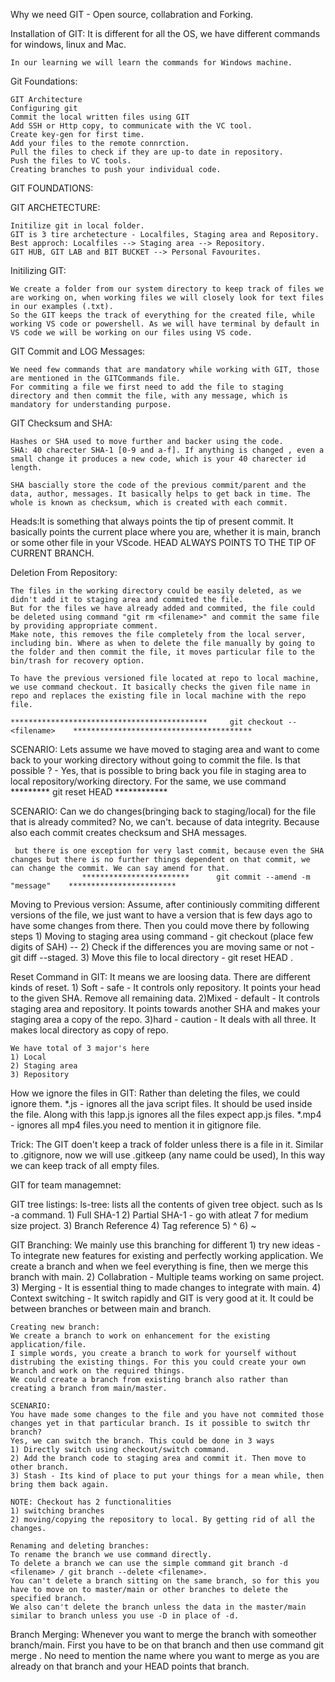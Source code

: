 Why we need GIT - Open source, collabration and Forking.

Installation of GIT: It is different for all the OS, we have different commands for windows, linux and Mac.

    In our learning we will learn the commands for Windows machine.

Git Foundations: 

    GIT Architecture
    Configuring git
    Commit the local written files using GIT
    Add SSH or Http copy, to communicate with the VC tool.
    Create key-gen for first time.
    Add your files to the remote connrction.
    Pull the files to check if they are up-to date in repository.
    Push the files to VC tools.
    Creating branches to push your individual code.


GIT FOUNDATIONS:


GIT ARCHETECTURE:

    Initilize git in local folder.
    GIT is 3 tire archetecture - Localfiles, Staging area and Repository.
    Best approch: Localfiles --> Staging area --> Repository.
    GIT HUB, GIT LAB and BIT BUCKET --> Personal Favourites.

Initilizing GIT:

    We create a folder from our system directory to keep track of files we are working on, when working files we will closely look for text files in our examples (.txt).
    So the GIT keeps the track of everything for the created file, while working VS code or powershell. As we will have terminal by default in VS code we will be working on our files using VS code.

GIT Commit and LOG Messages:

    We need few commands that are mandatory while working with GIT, those are mentioned in the GITCommands file.
    For commiting a file we first need to add the file to staging directory and then commit the file, with any message, which is mandatory for understanding purpose.

GIT Checksum and SHA:

    Hashes or SHA used to move further and backer using the code.
    SHA: 40 charecter SHA-1 [0-9 and a-f]. If anything is changed , even a small change it produces a new code, which is your 40 charecter id length. 

    SHA bascially store the code of the previous commit/parent and the data, author, messages. It basically helps to get back in time. The whole is known as checksum, which is created with each commit.

Heads:It is something that always points the tip of present commit. It basically points the current place where you are, whether it is main, branch or some other file in your VScode.
HEAD ALWAYS POINTS TO THE TIP OF CURRENT BRANCH.

Deletion From Repository:

    The files in the working directory could be easily deleted, as we didn't add it to staging area and commited the file. 
    But for the files we have already added and commited, the file could be deleted using command "git rm <filename>" and commit the same file by providing appropriate comment.
    Make note, this removes the file completely from the local server, including bin. Where as when to delete the file manually by going to the folder and then commit the file, it moves particular file to the bin/trash for recovery option.

    To have the previous versioned file located at repo to local machine, we use command checkout. It basically checks the given file name in repo and replaces the existing file in local machine with the repo file.

    ********************************************     git checkout -- <filename>    ****************************************
SCENARIO:
    Lets assume we have moved to staging area and want to come back to your working directory without going to commit the file. Is that possible ? - Yes, that is possible to bring back you file in staging area to local repository/working directory.
    For the same, we use command  *********  git reset HEAD <filename>   ************

SCENARIO:
    Can we do changes(bringing back to staging/local) for the file that is already commited? 
    No, we can't. because of data integrity. Because also each commit creates checksum and SHA messages.

     but there is one exception for very last commit, because even the SHA changes but there is no further things dependent on that commit, we can change the commit. We can say amend for that.
                    ************************      git commit --amend -m "message"    ************************


Moving to Previous version:
    Assume, after continiously commiting different versions of the file, we just want to have a version that is few days ago to have some changes from there. Then you could move there by following steps 
    1) Moving to staging area using command - git checkout (place few digits of SAH) -- <filename>
    2) Check if the differences you are moving same or not - git diff --staged.
    3) Move this file to local directory - git reset HEAD <filename>.


Reset Command in GIT:
    It means we are loosing data. There are different kinds of reset.
    1) Soft - safe - It controls only repository. It points your head to the given SHA. Remove all remaining data.
    2)Mixed - default - It controls staging area and repository. It points towards another SHA and makes your staging area a copy of the repo.
    3)hard - caution - It deals with all three. It makes local directory as copy of repo.

    We have total of 3 major's here 
    1) Local
    2) Staging area
    3) Repository

How we ignore the files in GIT:
    Rather than deleting the files, we could ignore them.
    *.js - ignores all the java script files. It should be used inside the file. Along with this !app.js ignores all the files expect app.js files.
    *.mp4 - ignores all mp4 files.you need to mention it in gitignore file.

Trick:
    The GIT doen't keep a track of folder unless there is a file in it. Similar to .gitignore, now we will use .gitkeep (any name could be used), In this way we can keep track of all empty files.


GIT for team managemnet:

GIT tree listings:
    ls-tree: lists all the contents of given tree object. such as ls -a command.
    1) Full SHA-1
    2) Partial SHA-1 - go with atleat 7 for medium size project.
    3) Branch Reference
    4) Tag reference
    5) ^
    6) ~

GIT Branching:
    We mainly use this branching for different 
    1) try new ideas - To integrate new features for existing and perfectly working application. We create a branch and when we feel everything is fine, then we merge this branch with main.
    2) Collabration - Multiple teams working on same project.
    3) Merging - It is essential thing to made changes to integrate with main.
    4) Context switching - It switch rapidly and GIT is very good at it. It could be between branches or between main and branch.

    Creating new branch:
    We create a branch to work on enhancement for the existing application/file. 
    I simple words, you create a branch to work for yourself without distrubing the existing things. For this you could create your own branch and work on the required things.
    We could create a branch from existing branch also rather than creating a branch from main/master.

    SCENARIO:
    You have made some changes to the file and you have not commited those changes yet in that particular branch. Is it possible to switch thr branch?
    Yes, we can switch the branch. This could be done in 3 ways
    1) Directly switch using checkout/switch command.
    2) Add the branch code to staging area and commit it. Then move to other branch.
    3) Stash - Its kind of place to put your things for a mean while, then bring them back again.

    NOTE: Checkout has 2 functionalities
    1) switching branches
    2) moving/copying the repository to local. By getting rid of all the changes.

    Renaming and deleting branches:
    To rename the branch we use command directly.
    To delete a branch we can use the simple command git branch -d <filename> / git branch --delete <filename>.
    You can't delete a branch sitting on the same branch, so for this you have to move on to master/main or other branches to delete the specified branch.
    We also can't delete the branch unless the data in the master/main similar to branch unless you use -D in place of -d.


Branch Merging: 
    Whenever you want to merge the branch with someother branch/main. First you have to be on that branch and then use command git merge <branchname>. No need to mention the name where you want to merge as you are already on that branch and your HEAD points that branch.
  




